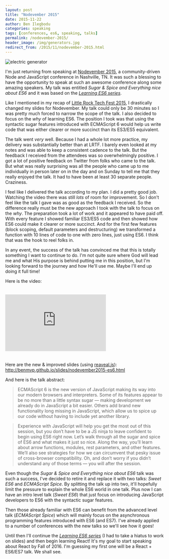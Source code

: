 ```yaml
---
layout: post
title: "Nodevember 2015"
date: 2015-11-22
author: Ben Ilegbodu
categories: speaking
tags: [conferences, es6, speaking, talks]
permalink: /nodevember-2015/
header_image: /img/generators.jpg
redirect_from: /2015/11/nodevember-2015.html
---
```


![electric generator]({{page.header_image}})

I'm just returning from speaking at [Nodevember 2015](http://nodevember.org/), a community-driven Node and JavaScript conference in Nashville, TN. It was such a blessing to have the opportunity to speak at such an awesome conference along some amazing speakers. My talk was entitled _Sugar & Spice and Everything nice about ES6_ and it was based on the [_Learning ES6 series_](/learning-es6-series/).

Like I mentioned in my recap of [Little Rock Tech Fest 2015](/little-rock-tech-fest-2015/), I drastically changed my slides for Nodevember. My talk could only be 30 minutes so I was pretty much forced to narrow the scope of the talk. I also decided to focus on the _why_ of learning ES6. The position I took was that using the syntactic sugar features introduced with ECMAScript 6 would help us write code that was either clearer or more succinct than its ES3/ES5 equivalent.

The talk went _very_ well. Because I had a whole lot more practice, my delivery was substantially better than at LRTF. I barely even looked at my notes and was able to keep a consistent cadence to the talk. But the feedback I received from the attendees was so overwhelmingly positive. I got a lot of positive feedback on Twitter from folks who came to the talk. But what was really surprising was all the people who came up to me individually in person later on in the day and on Sunday to tell me that they really enjoyed the talk. It had to have been at least 30 separate people. Craziness.

I feel like I delivered the talk according to my plan. I did a pretty good job. Watching the video there was still _lots_ of room for improvement. So I don't feel like the talk I gave was as good as the feedback I received. So the difference really must be the new approach I took with the talk to focus on the _why_. The preparation took a lot of work and it appeared to have paid off. With every feature I showed familiar ES3/ES5 code and then showed how ES6 could make it clearer or more succinct. And for the first few features (block scoping, default parameters and destructuring) we transformed a function with 10 lines of code to one with zero lines, just using ES6. I think that was the hook to reel folks in.

In any event, the success of the talk has convinced me that this is totally something I want to continue to do. I'm not quite sure where God will lead me and what His purpose is behind putting me in this position, but I'm looking forward to the journey and how He'll use me. Maybe I'll end up doing it full time!

Here is the video:

<iframe width="320" height="180" src="https://www.youtube.com/embed/x1BvUqmn8xA?feature=oembed" frameborder="0" allowfullscreen="" style="margin:20px auto;"></iframe>

Here are the new & improved slides (using [reaveal.js](https://github.com/hakimel/reveal.js/)): http://benmvp.github.io/slides/nodevember2015-es6.html

And here is the talk abstract:

> ECMAScript 6 is the new version of JavaScript making its way into our modern browsers and interpreters. Some of its features appear to be no more than a little syntax sugar — making development we already do in JavaScript a bit easier. Others add brand new functionality long missing in JavaScript, which allow us to spice up our code without having to include yet another library.

> Experience with JavaScript will help you get the most out of this session, but you don’t have to be a JS ninja to leave confident to begin using ES6 right now. Let’s walk through all the sugar and spice of ES6 and what makes it just so nice. Along the way, you’ll learn about arrow functions, modules, rest parameters, and other features. We’ll also see strategies for how we can circumvent that pesky issue of cross-browser compatibility. Oh, and don’t worry if you didn’t understand any of those terms — you will after the session.

Even though the _Sugar & Spice and Everything nice about ES6_ talk was such a success, I've decided to retire it and replace it with two talks: _Sweet ES6_ and _ECMAScript Spice_. By splitting the talk up into two, it'll hopefully limit the pressure to explain the whole ES6 world in one talk. Plus now I can have an intro level talk (_Sweet ES6_) that just focus on introducing JavaScript developers to ES6 with the syntactic sugar features.

Then those already familiar with ES6 can benefit from the advanced level talk (_ECMAScript Spice_) which will mainly focus on the asynchronous programming features introduced with ES6 (and ES7). I've already applied to a number of conferences with the new talks so we'll see how it goes!

Until then I'll continue the [_Learning ES6 series_](/learning-es6-series/) (I had to take a hiatus to work on slides) and then begin learning React! It's my goal to start speaking about React by Fall of 2016. I'm guessing my first one will be a React + ES6/ES7 talk.  We shall see.
